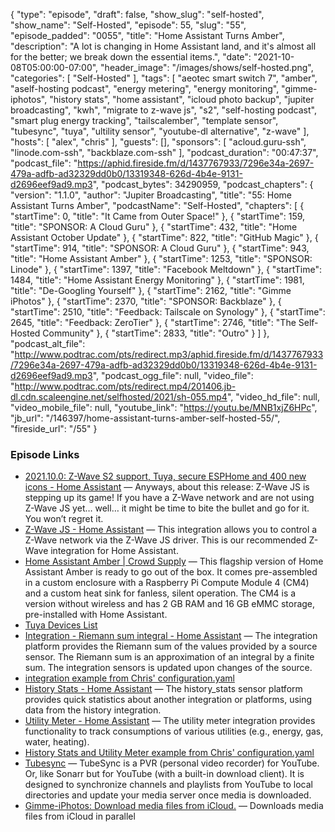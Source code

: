 {
  "type": "episode",
  "draft": false,
  "show_slug": "self-hosted",
  "show_name": "Self-Hosted",
  "episode": 55,
  "slug": "55",
  "episode_padded": "0055",
  "title": "Home Assistant Turns Amber",
  "description": "A lot is changing in Home Assistant land, and it's almost all for the better; we break down the essential items.",
  "date": "2021-10-08T05:00:00-07:00",
  "header_image": "/images/shows/self-hosted.png",
  "categories": [
    "Self-Hosted"
  ],
  "tags": [
    "aeotec smart switch 7",
    "amber",
    "aself-hosting podcast",
    "energy metering",
    "energy monitoring",
    "gimme-iphotos",
    "history stats",
    "home assistant",
    "icloud photo backup",
    "jupiter broadcasting",
    "kwh",
    "migrate to z-wave js",
    "s2",
    "self-hosting podcast",
    "smart plug energy tracking",
    "tailscalember",
    "template sensor",
    "tubesync",
    "tuya",
    "ultility sensor",
    "youtube-dl alternative",
    "z-wave"
  ],
  "hosts": [
    "alex",
    "chris"
  ],
  "guests": [],
  "sponsors": [
    "acloud.guru-ssh",
    "linode.com-ssh",
    "backblaze.com-ssh"
  ],
  "podcast_duration": "00:47:37",
  "podcast_file": "https://aphid.fireside.fm/d/1437767933/7296e34a-2697-479a-adfb-ad32329dd0b0/13319348-626d-4b4e-9131-d2696eef9ad9.mp3",
  "podcast_bytes": 34290959,
  "podcast_chapters": {
    "version": "1.1.0",
    "author": "Jupiter Broadcasting",
    "title": "55: Home Assistant Turns Amber",
    "podcastName": "Self-Hosted",
    "chapters": [
      {
        "startTime": 0,
        "title": "It Came from Outer Space!"
      },
      {
        "startTime": 159,
        "title": "SPONSOR: A Cloud Guru"
      },
      {
        "startTime": 432,
        "title": "Home Assistant October Update"
      },
      {
        "startTime": 822,
        "title": "GitHub Magic"
      },
      {
        "startTime": 914,
        "title": "SPONSOR: A Cloud Guru"
      },
      {
        "startTime": 943,
        "title": "Home Assistant Amber"
      },
      {
        "startTime": 1253,
        "title": "SPONSOR: Linode"
      },
      {
        "startTime": 1397,
        "title": "Facebook Meltdown"
      },
      {
        "startTime": 1484,
        "title": "Home Assistant Energy Monitoring"
      },
      {
        "startTime": 1981,
        "title": "De-Googling Yourself"
      },
      {
        "startTime": 2162,
        "title": "Gimme iPhotos"
      },
      {
        "startTime": 2370,
        "title": "SPONSOR: Backblaze"
      },
      {
        "startTime": 2510,
        "title": "Feedback: Tailscale on Synology"
      },
      {
        "startTime": 2645,
        "title": "Feedback: ZeroTier"
      },
      {
        "startTime": 2746,
        "title": "The Self-Hosted Community"
      },
      {
        "startTime": 2833,
        "title": "Outro"
      }
    ]
  },
  "podcast_alt_file": "http://www.podtrac.com/pts/redirect.mp3/aphid.fireside.fm/d/1437767933/7296e34a-2697-479a-adfb-ad32329dd0b0/13319348-626d-4b4e-9131-d2696eef9ad9.mp3",
  "podcast_ogg_file": null,
  "video_file": "http://www.podtrac.com/pts/redirect.mp4/201406.jb-dl.cdn.scaleengine.net/selfhosted/2021/sh-055.mp4",
  "video_hd_file": null,
  "video_mobile_file": null,
  "youtube_link": "https://youtu.be/MNB1xjZ6HPc",
  "jb_url": "/146397/home-assistant-turns-amber-self-hosted-55/",
  "fireside_url": "/55"
}


### Episode Links

  * [2021.10.0: Z-Wave S2 support, Tuya, secure ESPHome and 400 new icons - Home Assistant](https://www.home-assistant.io/blog/2021/10/06/release-202110/ "2021.10.0: Z-Wave S2 support, Tuya, secure ESPHome and 400 new icons - Home Assistant") — Anyways, about this release: Z-Wave JS is stepping up its game! If you have a Z-Wave network and are not using Z-Wave JS yet… well… it might be time to bite the bullet and go for it. You won’t regret it. 
  * [Z-Wave JS - Home Assistant](https://www.home-assistant.io/integrations/zwave_js/ "Z-Wave JS - Home Assistant") — This integration allows you to control a Z-Wave network via the Z-Wave JS driver. This is our recommended Z-Wave integration for Home Assistant.
  * [Home Assistant Amber | Crowd Supply](https://www.crowdsupply.com/nabu-casa/home-assistant-amber "Home Assistant Amber | Crowd Supply") — This flagship version of Home Assistant Amber is ready to go out of the box. It comes pre-assembled in a custom enclosure with a Raspberry Pi Compute Module 4 (CM4) and a custom heat sink for fanless, silent operation. The CM4 is a version without wireless and has 2 GB RAM and 16 GB eMMC storage, pre-installed with Home Assistant. 
  * [Tuya Devices List](https://expo.tuya.com/ "Tuya Devices List")
  * [Integration - Riemann sum integral - Home Assistant](https://www.home-assistant.io/integrations/integration/ "Integration - Riemann sum integral - Home Assistant") — The integration platform provides the Riemann sum of the values provided by a source sensor. The Riemann sum is an approximation of an integral by a finite sum. The integration sensors is updated upon changes of the source. 
  * [integration example from Chris' configuration.yaml](https://paste.docs.lol/code/TrollTachyon "integration example from Chris' configuration.yaml")
  * [History Stats - Home Assistant](https://www.home-assistant.io/integrations/history_stats/ "History Stats - Home Assistant") — The history_stats sensor platform provides quick statistics about another integration or platforms, using data from the history integration.
  * [Utility Meter - Home Assistant](https://www.home-assistant.io/integrations/utility_meter/ "Utility Meter - Home Assistant") — The utility meter integration provides functionality to track consumptions of various utilities (e.g., energy, gas, water, heating).
  * [History Stats and Utility Meter example from Chris' configuration.yaml](https://paste.docs.lol/code/SpanningAnnexments "History Stats and Utility Meter example from Chris' configuration.yaml")
  * [Tubesync](https://github.com/meeb/tubesync "Tubesync") — TubeSync is a PVR (personal video recorder) for YouTube. Or, like Sonarr but for YouTube (with a built-in download client). It is designed to synchronize channels and playlists from YouTube to local directories and update your media server once media is downloaded.
  * [Gimme-iPhotos: Download media files from iCloud.](https://github.com/Zebradil/Gimme-iPhotos "Gimme-iPhotos: Download media files from iCloud.") — Downloads media files from iCloud in parallel 


